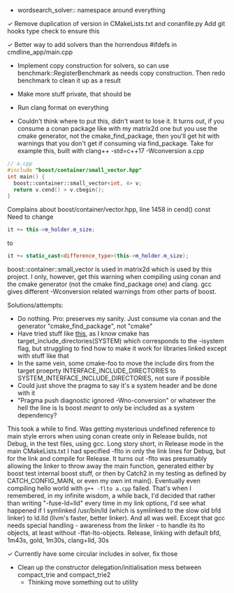 - wordsearch_solver:: namespace around everything

✓ Remove duplication of version in CMakeLists.txt and conanfile.py
Add git hooks type check to ensure this

✓ Better way to add solvers than the horrendous #ifdefs in cmdline_app/main.cpp

- Implement copy construction for solvers, so can use benchmark::RegisterBenchmark as needs copy construction. Then redo benchmark to clean it up as a result

- Make more stuff private, that should be

- Run clang format on everything

- Couldn't think where to put this, didn't want to lose it.
  It turns out, if you consume a conan package like with my matrix2d one but you use the cmake generator, not the cmake_find_package,
  then you'll get hit with warnings that you don't get if consuming via find_package.
  Take for example this, built with
  clang++ -std=c++17 -Wconversion a.cpp

```cpp
// a.cpp
#include "boost/container/small_vector.hpp"
int main() {
  boost::container::small_vector<int, 4> v;
  return v.cend() > v.cbegin();
}
```

Complains about boost/container/vector.hpp, line 1458 in cend() const
Need to change
```cpp
it += this->m_holder.m_size;
```
to
```cpp
it += static_cast<difference_type>(this->m_holder.m_size);
```

boost::container::small_vector is used in matrix2d which is used by this project.
I only, however, get this warning when compiling using conan and the cmake generator (not the cmake find_package one) and clang.
gcc gives different -Wconversion related warnings from other parts of boost.

Solutions/attempts:
- Do nothing. Pro: preserves my sanity. Just consume via conan and the generator "cmake_find_package", not "cmake"
- Have tried stuff like [this](https://stackoverflow.com/q/52135983/8594193), as I know cmake has target_include_directories(SYSTEM) which corresponds to the -isystem flag, but struggling to find how to make it work for libraries linked except with stuff like that
- In the same vein, some cmake-foo to move the include dirs from the target proeprty INTERFACE_INCLUDE_DIRECTORIES to SYSTEM_INTERFACE_INCLUDE_DIRECTORIES, not sure if possible
- Could just shove the pragma to say it's a system header and be done with it
- "Pragma push diagnostic ignored -Wno-conversion" or whatever the hell the line is
Is boost *meant* to only be included as a system dependency?

This took a while to find.
Was getting mysterious undefined reference to main style errors when using conan create only in Release builds, not Debug, in the test files, using gcc.
Long story short, in Release mode in the main CMakeLists.txt I had specified -flto in only the link lines for Debug, but for the link and compile for Release.
It turns out -flto was presumably allowing the linker to throw away the main function, generated either by boost test internal boost stuff, or then by Catch2 in my testing
as defined by CATCH_CONFIG_MAIN, or even my own int main().
Eventually even compiling hello world with `g++ -flto a.cpp` failed.
That's when I remembered, in my infinite wisdom, a while back, I'd decided that rather than writing "-fuse-ld=lld" every time in my link options, I'd see what happened if I symlinked /usr/bin/ld (which is symlinked to the slow old bfd linker) to ld.lld (llvm's faster, better linker). And all was well. Except that gcc needs special handling - awareness from the linker - to handle its lto objects, at least without -ffat-lto-objects.
Release, linking with default bfd, 1m43s, gold, 1m30s, clang+lld, 30s


✓ Currently have some circular includes in solver, fix those

- Clean up the constructor delegation/initialisation mess between compact_trie and compact_trie2
    * Thinking move something out to utility

